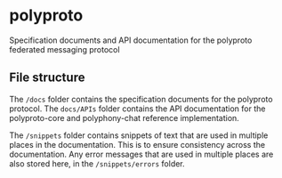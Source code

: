 # polyproto
Specification documents and API documentation for the polyproto federated messaging protocol

## File structure

The `/docs` folder contains the specification documents for the polyproto protocol. The `docs/APIs` folder contains the API documentation for the polyproto-core and polyphony-chat reference implementation.

The `/snippets` folder contains snippets of text that are used in multiple places in the documentation. This is to ensure consistency across the documentation. Any error messages that are used in multiple places are also stored here, in the `/snippets/errors` folder.